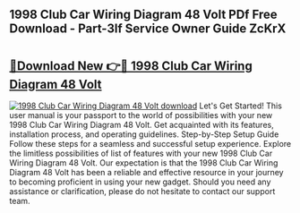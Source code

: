 ## 1998 Club Car Wiring Diagram 48 Volt PDf Free Download - Part-3lf Service Owner Guide ZcKrX

# <h2><a href="http://dfkg0jl.blite.top/?on=1998+Club+Car+Wiring+Diagram+48+Volt">🔗Download New 👉🔴 1998 Club Car Wiring Diagram 48 Volt</a></h2>

[![1998 Club Car Wiring Diagram 48 Volt download](https://i.imgur.com/lujVjoI.png)](http://dfkg0jl.blite.top/?on=1998+Club+Car+Wiring+Diagram+48+Volt)
Let's Get Started! This user manual is your passport to the world of possibilities with your new 1998 Club Car Wiring Diagram 48 Volt. Get acquainted with its features, installation process, and operating guidelines. Step-by-Step Setup Guide Follow these steps for a seamless and successful setup experience. Explore the limitless possibilities of list of features with your new 1998 Club Car Wiring Diagram 48 Volt. Our expectation is that the 1998 Club Car Wiring Diagram 48 Volt has been a reliable and effective resource in your journey to becoming proficient in using your new gadget. Should you need any assistance or clarification, please do not hesitate to contact our support team.
